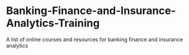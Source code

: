 # Banking-Finance-and-Insurance-Analytics-Training
A list of online courses and resources for banking finance and insurance analytics
